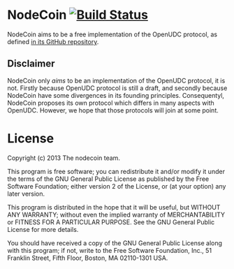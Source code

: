 # NodeCoin [![Build Status](https://api.travis-ci.org/c-geek/nodecoin.png)](https://api.travis-ci.org/c-geek/nodecoin.png)

NodeCoin aims to be a free implementation of the OpenUDC protocol, as defined [in its GitHub repository](https://github.com/Open-UDC/open-udc).

## Disclaimer

NodeCoin only *aims* to be an implementation of the OpenUDC protocol, it is not. Firstly because OpenUDC protocol is still a draft, and secondly because NodeCoin have some divergences in its founding principles.
Consequentyl, NodeCoin proposes its own protocol which differs in many aspects with OpenUDC. However, we hope that those protocols will join at some point.

# License

Copyright (c) 2013 The nodecoin team.

This program is free software; you can redistribute it and/or modify it under the terms of the GNU General Public License as published by the Free Software Foundation; either version 2 of the License, or (at your option) any later version.

This program is distributed in the hope that it will be useful, but WITHOUT ANY WARRANTY; without even the implied warranty of MERCHANTABILITY or FITNESS FOR A PARTICULAR PURPOSE. See the GNU General Public License for more details.

You should have received a copy of the GNU General Public License along with this program; if not, write to the Free Software Foundation, Inc., 51 Franklin Street, Fifth Floor, Boston, MA 02110-1301 USA.